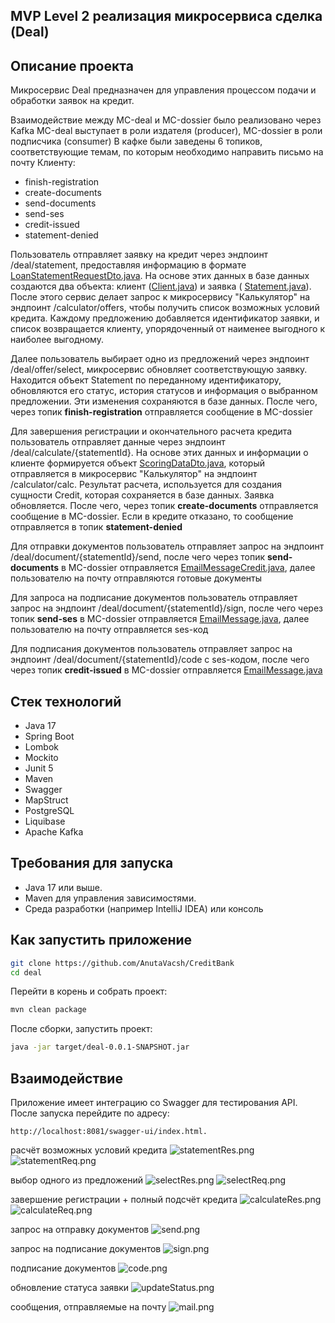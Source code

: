 ## MVP Level 2 реализация микросервиса сделка (Deal)

## Описание проекта

Микросервис Deal предназначен для управления процессом подачи и обработки заявок на кредит.

Взаимодействие между МС-deal и МС-dossier было реализовано через Kafka
МС-deal выступает в роли издателя (producer), МС-dossier в роли подписчика (consumer)
В кафке были заведены 6 топиков, соответствующие темам, по которым необходимо направить письмо на почту Клиенту:

- finish-registration
- create-documents
- send-documents
- send-ses
- credit-issued
- statement-denied

Пользователь отправляет заявку на кредит через эндпоинт /deal/statement, предоставляя информацию в формате
[LoanStatementRequestDto.java](src%2Fmain%2Fjava%2Fru%2Fvaschenko%2Fdeal%2Fdto%2FLoanStatementRequestDto.java). На
основе этих данных в базе данных создаются два объекта:
клиент ([Client.java](src%2Fmain%2Fjava%2Fru%2Fvaschenko%2Fdeal%2Fmodels%2FClient.java)) и заявка (
[Statement.java](src%2Fmain%2Fjava%2Fru%2Fvaschenko%2Fdeal%2Fmodels%2FStatement.java)). После этого сервис делает запрос
к микросервису "Калькулятор" на эндпоинт /calculator/offers, чтобы получить
список возможных условий кредита. Каждому предложению добавляется идентификатор заявки, и список возвращается клиенту,
упорядоченный от наименее выгодного к наиболее выгодному.

Далее пользователь выбирает одно из предложений через эндпоинт /deal/offer/select, микросервис обновляет соответствующую
заявку. Находится объект Statement по переданному идентификатору, обновляются его статус, история статусов и информация
о выбранном предложении. Эти изменения сохраняются в базе данных. После чего, через топик __finish-registration__
отправляется сообщение в МС-dossier

Для завершения регистрации и окончательного расчета кредита пользователь отправляет данные через эндпоинт
/deal/calculate/{statementId}. На основе этих данных и информации о клиенте формируется
объект [ScoringDataDto.java](src%2Fmain%2Fjava%2Fru%2Fvaschenko%2Fdeal%2Fdto%2FScoringDataDto.java), который
отправляется в микросервис "Калькулятор" на эндпоинт /calculator/calc. Результат расчета, используется для создания
сущности Credit, которая сохраняется в базе данных. Заявка обновляется. После чего, через топик __create-documents__
отправляется сообщение в МС-dossier.
Если в кредите отказано, то сообщение отправляется в топик __statement-denied__

Для отправки документов пользователь отправляет запрос на эндпоинт /deal/document/{statementId}/send, после чего через
топик __send-documents__ в МС-dossier
отправляется [EmailMessageCredit.java](src%2Fmain%2Fjava%2Fru%2Fvaschenko%2Fdeal%2Fdto%2FEmailMessageCredit.java), далее
пользователю на почту отправляются готовые документы

Для запроса на подписание документов пользователь отправляет запрос на эндпоинт /deal/document/{statementId}/sign, после
чего через топик __send-ses__ в МС-dossier
отправляется [EmailMessage.java](src%2Fmain%2Fjava%2Fru%2Fvaschenko%2Fdeal%2Fdto%2FEmailMessage.java), далее
пользователю на почту отправляется ses-код

Для подписания документов пользователь отправляет запрос на эндпоинт /deal/document/{statementId}/code с ses-кодом,
после чего через топик __credit-issued__ в МС-dossier
отправляется [EmailMessage.java](src%2Fmain%2Fjava%2Fru%2Fvaschenko%2Fdeal%2Fdto%2FEmailMessage.java)

## Стек технологий

- Java 17
- Spring Boot
- Lombok
- Mockito
- Junit 5
- Maven
- Swagger
- MapStruct
- PostgreSQL
- Liquibase
- Apache Kafka

## Требования для запуска

- Java 17 или выше.
- Maven для управления зависимостями.
- Среда разработки (например IntelliJ IDEA) или консоль

## Как запустить приложение

```bash
git clone https://github.com/AnutaVacsh/CreditBank 
cd deal
```

Перейти в корень и собрать проект:

```bash
mvn clean package
```

После сборки, запустить проект:

```bash
java -jar target/deal-0.0.1-SNAPSHOT.jar
```

## Взаимодействие

Приложение имеет интеграцию со Swagger для тестирования API.
После запуска перейдите по адресу:

```
http://localhost:8081/swagger-ui/index.html.
```

расчёт возможных условий кредита
![statementRes.png](img%2FstatementRes.png)
![statementReq.png](img%2FstatementReq.png)

выбор одного из предложений
![selectRes.png](img%2FselectRes.png)
![selectReq.png](img%2FselectReq.png)

завершение регистрации + полный подсчёт кредита
![calculateRes.png](img%2FcalculateRes.png)
![calculateReq.png](img%2FcalculateReq.png)

запрос на отправку документов
![send.png](img%2Fsend.png)

запрос на подписание документов
![sign.png](img%2Fsign.png)

подписание документов
![code.png](img%2Fcode.png)

обновление статуса заявки
![updateStatus.png](img%2FupdateStatus.png)

сообщения, отправляемые на почту
![mail.png](img%2Fmail.png)